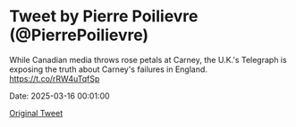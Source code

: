 # Tweet by Pierre Poilievre (@PierrePoilievre)

While Canadian media throws rose petals at Carney, the U.K.'s Telegraph is exposing the truth about Carney's failures in England. https://t.co/rRW4uTqfSp

Date: 2025-03-16 00:01:00

[Original Tweet](https://x.com/PierrePoilievre/status/1901061097798443190)
